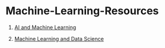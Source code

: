 # Machine-Learning-Resources

1. [AI and Machine Learning](https://course.elementsofai.com/?_ga=2.158062906.1055816441.1598106729-498550575.1598106729)

2. [Machine Learning and Data Science](https://github.com/csmastersUH/data_analysis_with_python_spring_2020)

